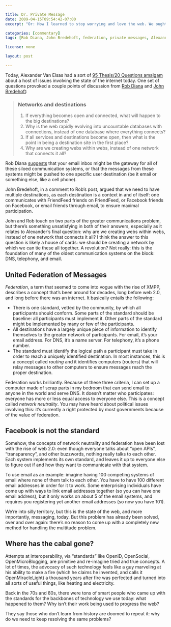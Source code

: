 ```yaml
---

title: Dr. Private Message
date: 2009-04-15T09:54:42-07:00
excerpt: "Or: How I learned to stop worrying and love the web. We ought not to fear because the problem of private messages is too hard: we ought to fear because we’ve already solved them yet won’t use that knowledge."

categories: [commentary]
tags: [Rob Diana, John Bredehoft, federation, private messages, Alexander van Elsas]

license: none

layout: post

---
```


Today, Alexander Van Elsas had a sort of [95 Thesis/20 Questions amalgam][1] about a host of issues involving the state of the internet today. One set of questions provoked a couple points of discussion from [Rob Diana][2] and [John Bredehoft][3]:

> ### Networks and destinations
> 1. If everything becomes open and connected, what will happen to the big destinations?
> 2. Why is the web rapidly evolving into uncountable databases with connections, instead of one database where everything connects?
> 3. If all services and destinations become open, then what is the point in being a destination site in the first place?
> 4. Why are we creating webs within webs, instead of one network that connects it all?

Rob Diana [suggests][4] that your email inbox might be the gateway for all of these siloed communication systems, or that the messages from these systems might be pushed to one specific user destination (be it email or something else, like a cell phone).

John Bredehoft, in a comment to Rob’s post, argued that we need to have multiple destinations, as each destination is a context in and of itself: one communicates with FriendFeed friends on FriendFeed, or Facebook friends on Facebook, or email friends through email, to ensure maximal participation.

John and Rob touch on two parts of the greater communications problem, but there’s something unsatisfying in both of their answers, especially as it relates to Alexander’s final question: why are we creating webs within webs, instead of one network that connects it all? I think the answer to this question is likely a house of cards: we should be creating a network by which we can tie these all together. A revolution? Not really: this is the foundation of many of the oldest communication systems on the block: DNS, telephony, and email.

## United Federation of Messages

*Federation*, a term that seemed to come into vogue with the rise of XMPP, describes a concept that’s been around for decades, long before web 2.0, and long before there was an internet. It basically entails the following:

* There is one standard, vetted by the community, by which all participants should conform. Some parts of the standard should be baseline: all participants must implement it. Other parts of the standard might be implemented by many or few of the participants.
* All destinations have a largely unique piece of information to identify themselves to the greater network of participants. For email, it’s your email address. For DNS, it’s a name server. For telephony, it’s a phone number.
* The standard must identify the logical path a participant must take in order to reach a uniquely identified destination. In most instances, this is a concept called *routing* and it identifies computers (routers) that will relay messages to other computers to ensure messages reach the proper destination.

Federation works brilliantly. Because of these three criteria, I can set up a computer made of scrap parts in my bedroom that can send email to anyone in the world and serve DNS. It doesn’t matter who participates: everyone has more or less equal access to everyone else. This is a concept called *network neutrality*. You may have heard about political issues involving this: it’s currently a right protected by most governments because of the value of federation.

## Facebook is not the standard

Somehow, the concepts of network neutrality and federation have been lost with the rise of web 2.0: even though everyone talks about “open APIs”, “transparency”, and other buzzwords, nothing really talks to each other. Each system implements its own standard, and leaves it up to everyone else to figure out if and how they want to communicate with that system.

To use email as an example: imagine having 100 competing systems of email where none of them talk to each other. You have to have 100 different email addresses in order for it to work. Some enterprising individuals have come up with ways to link email addresses together (so you can have one email address), but it only works on about 5 of the email systems, and requires you registering yet another email addresses (so now you have 101).

We’re into silly territory, but this is the state of the web, and more importantly, messaging, today. But this problem has already been solved, over and over again: there’s no reason to come up with a completely new method for handling the multitude problem.

## Where has the cabal gone?

Attempts at interoperability, via “standards” like OpenID, OpenSocial, OpenMicroBlogging, are primitive and re-imagine tried and true concepts. A lot of times, the advocacy of such technology feels like a guy marveling at his ability to make a fire (which he claims he invented, and calls it OpenMiracleLight) a thousand years after fire was perfected and turned into all sorts of useful things, like heating and electricity.

Back in the 70s and 80s, there were tons of smart people who came up with the standards for the backbones of technology we use today: what happened to them? Why isn’t their work being used to progress the web?

They say those who don’t learn from history are doomed to repeat it: why do we need to keep resolving the same problems?

[1]: http://vanelsas.wordpress.com/2009/04/03/questions/ "Questions"
[2]: http://regulargeek.com/ "Rob Diana’s website"
[3]: http://empoprise-bi.blogspot.com/ "John Bredehoft’s website"
[4]: http://regulargeek.com/2009/04/15/with-all-this-openness-where-is-the-destination/ "With All This Openness Where Is The Destination?"
